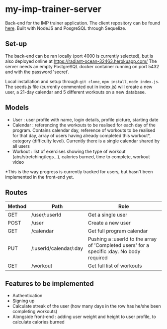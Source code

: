 # my-imp-trainer-server
Back-end for the IMP trainer application. The client repository can be found [here](https://github.com/Official-Codaisseur-Graduate/my-imp-trainer). Built with NodeJS and PosgreSQL through Sequelize.

## Set-up

The back-end can be ran locally (port 4000 is currently selected), but is also deployed online at https://radiant-ocean-32463.herokuapp.com/ 
The server needs an empty PostgreSQL docker container running on port 5432 and with the password 'secret'.

Local installation and setup through `git clone`, `npm install`, `node index.js`.
The seeds.js file (currently commented out in index.js) will create a new user, a 21-day calendar and 5 different workouts on a new database.

##  Models

* User : user profile with name, login details, profile picture, starting date
* Calendar : referencing the workouts to be realised for each day of the program. Contains calendar day, reference of workouts to be realised for that day, array of users having already completed this workout*, category (difficulty level). Currently there is a single calendar shared by all users
* Workout : list of exercises showing the type of workout (abs/stretching/legs...), calories burned, time to complete, workout video

*This is the way progress is currently tracked for users, but hasn't been implemented in the front-end yet.

## Routes 

Method | Path | Role
------------ | -------------| -------------
GET | /user/:userId | Get a single user
POST | /user | Create a new user
GET | /calendar | Get full program calendar
PUT | /:userId/calendar/:day | Pushing a :userId to the array of 'Completed users' for a specific :day. No body required
GET | /workout | Get full list of workouts

## Features to be implemented
* Authentication
* Signing up
* Calculate streak of the user (how many days in the row has he/she been completing workouts)
* Alongside front-end : adding user weight and height to user profile, to calculate calories burned
